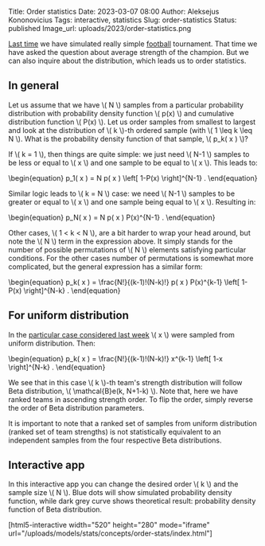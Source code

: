 Title: Order statistics
Date: 2023-03-07 08:00
Author: Aleksejus Kononovicius
Tags: interactive, statistics
Slug: order-statistics
Status: published
Image_url: uploads/2023/order-statistics.png

[Last time]({filename}/articles/2023/riddler-football-playoff.md) we have
simulated really simple [football](/tag/sports/) tournament. That time we
have asked the question about average strength of the champion. But we can
also inquire about the distribution, which leads us to order statistics.
<!--more-->

## In general

Let us assume that we have \\\( N \\\) samples from a particular probability
distribution with probability density function \\\( p(x) \\\) and cumulative
distribution function \\\( P(x) \\\). Let us order samples from smallest to
largest and look at the distribution of \\\( k \\\)-th ordered sample (with
\\\( 1 \leq k \leq N \\\). What is the probability density function of that
sample, \\\( p\_k( x ) \\\)?

If \\\( k = 1 \\\), then things are quite simple: we just need \\\( N-1 \\\)
samples to be less or equal to \\\( x \\\) and one sample to be equal to
\\\( x \\\). This leads to:

\begin{equation}
    p\_1( x ) = N p( x ) \left[ 1-P(x) \right]^{N-1} .
\end{equation}

Similar logic leads to \\\( k = N \\\) case: we need \\\( N-1 \\\) samples
to be greater or equal to \\\( x \\\) and one sample being equal to
\\\( x \\\). Resulting in:

\begin{equation}
    p\_N( x ) = N p( x ) P(x)^{N-1} .
\end{equation}

Other cases, \\\( 1 < k < N \\\), are a bit harder to wrap your head around,
but note the \\\( N \\\) term in the expression above. It simply stands for
the number of possible permutations of \\\( N \\\) elements satisfying
particular conditions. For the other cases number of permutations is
somewhat more complicated, but the general expression has a similar form:

\begin{equation}
    p\_k( x ) = \frac{N!}{(k-1)!(N-k)!} p( x ) P(x)^{k-1}
        \left[ 1-P(x) \right]^{N-k} .
\end{equation}

## For uniform distribution

In the [particular case considered last
week]({filename}/articles/2023/riddler-football-playoff.md) \\\( x \\\) were
sampled from uniform distribution. Then:

\begin{equation}
    p\_k( x ) = \frac{N!}{(k-1)!(N-k)!} x^{k-1} \left[ 1-x \right]^{N-k} .
\end{equation}

We see that in this case \\\( k \\\)-th team's strength distribution will
follow Beta distribution, \\\( \mathcal{B}e(k, N+1-k) \\\). Note that, here
we have ranked teams in ascending strength order. To flip the order, simply
reverse the order of Beta distribution parameters.

It is important to note that a ranked set of samples from uniform
distribution (ranked set of team strengths) is not statistically equivalent
to an independent samples from the four respective Beta distributions.

## Interactive app

In this interactive app you can change the desired order \\\( k \\\) and the
sample size \\\( N \\\). Blue dots will show simulated probability density
function, while dark grey curve shows theoretical result: probability
density function of Beta distribution.

[html5-interactive width="520" height="280" mode="iframe"
url="/uploads/models/stats/concepts/order-stats/index.html"]
